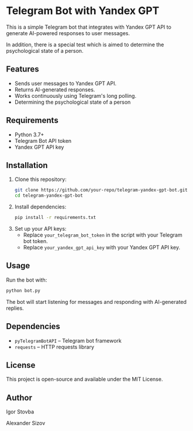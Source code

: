 # Telegram Bot with Yandex GPT

This is a simple Telegram bot that integrates with Yandex GPT API to generate AI-powered responses to user messages.

In addition, there is a special test which is aimed to determine the psychological state of a person.

## Features
- Sends user messages to Yandex GPT API.
- Returns AI-generated responses.
- Works continuously using Telegram's long polling.
- Determining the psychological state of a person

## Requirements
- Python 3.7+
- Telegram Bot API token
- Yandex GPT API key

## Installation
1. Clone this repository:
   ```sh
   git clone https://github.com/your-repo/telegram-yandex-gpt-bot.git
   cd telegram-yandex-gpt-bot
   ```
2. Install dependencies:
   ```sh
   pip install -r requirements.txt
   ```
3. Set up your API keys:
   - Replace `your_telegram_bot_token` in the script with your Telegram bot token.
   - Replace `your_yandex_gpt_api_key` with your Yandex GPT API key.

## Usage
Run the bot with:
```sh
python bot.py
```
The bot will start listening for messages and responding with AI-generated replies.

## Dependencies
- `pyTelegramBotAPI` – Telegram bot framework
- `requests` – HTTP requests library

## License
This project is open-source and available under the MIT License.

## Author
Igor Stovba

Alexander Sizov

